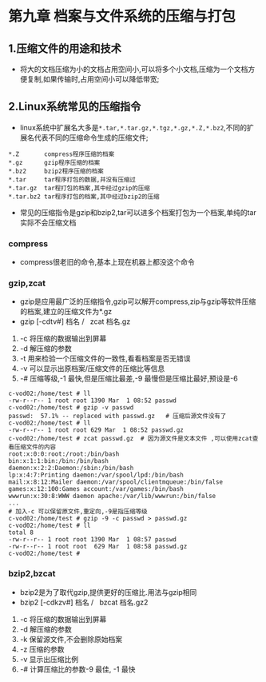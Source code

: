 # 第九章 档案与文件系统的压缩与打包


## 1.压缩文件的用途和技术

* 将大的文档压缩为小的文档占用空间小,可以将多个小文档,压缩为一个文档方便复制,如果传输时,占用空间小可以降低带宽;

## 2.Linux系统常见的压缩指令

* linux系统中扩展名大多是`*.tar,*.tar.gz,*.tgz,*.gz,*.Z,*.bz2`,不同的扩展名代表不同的压缩命令生成的压缩文件;
```
*.Z       compress程序压缩的档案
*.gz      gzip程序压缩的档案 
*.bz2     bzip2程序压缩的档案
*.tar     tar程序打包的数据,并没有压缩过
*.tar.gz  tar程打包的档案,其中经过gzip的压缩
*.tar.bz2 tar程序打包的档案,其中经过bzip2的压缩
```
* 常见的压缩指令是gzip和bzip2,tar可以进多个档案打包为一个档案,单纯的tar实际不会压缩文档

### compress

* compress很老旧的命令,基本上现在机器上都没这个命令

### gzip,zcat

* gzip是应用最广泛的压缩指令,gzip可以解开compress,zip与gzip等软件压缩的档案,建立的压缩文件为*.gz
* gzip [-cdtv#] 档名  /   zcat 档名.gz
1. -c 将压缩的数据输出到屏幕
2. -d 解压缩的参数
3. -t 用来检验一个压缩文件的一致性,看看档案是否无错误
4. -v 可以显示出原档案/压缩文件的压缩比等信息
5. -# 压缩等级,-1 最快,但是压缩比最差,-9 最慢但是压缩比最好,预设是-6

```
c-vod02:/home/test # ll
-rw-r--r-- 1 root root 1390 Mar  1 08:52 passwd
c-vod02:/home/test # gzip -v passwd
passwd:  57.1% -- replaced with passwd.gz   # 压缩后源文件没有了
c-vod02:/home/test # ll
-rw-r--r-- 1 root root 629 Mar  1 08:52 passwd.gz
c-vod02:/home/test # zcat passwd.gz  # 因为源文件是文本文件 ,可以使用zcat查看压缩文件的内容
root:x:0:0:root:/root:/bin/bash
bin:x:1:1:bin:/bin:/bin/bash
daemon:x:2:2:Daemon:/sbin:/bin/bash
lp:x:4:7:Printing daemon:/var/spool/lpd:/bin/bash
mail:x:8:12:Mailer daemon:/var/spool/clientmqueue:/bin/false
games:x:12:100:Games account:/var/games:/bin/bash
wwwrun:x:30:8:WWW daemon apache:/var/lib/wwwrun:/bin/false
...
# 加入-c 可以保留原文件,重定向,-9是指压缩等级
c-vod02:/home/test # gzip -9 -c passwd > passwd.gz
c-vod02:/home/test # ll
total 8
-rw-r--r-- 1 root root 1390 Mar  1 08:57 passwd
-rw-r--r-- 1 root root  629 Mar  1 08:58 passwd.gz
c-vod02:/home/test #
```

### bzip2,bzcat

* bzip2是为了取代gzip,提供更好的压缩比.用法与gzip相同
* bzip2 [-cdkzv#] 档名  /   bzcat 档名.gz2
1. -c 将压缩的数据输出到屏幕
2. -d 解压缩的参数
3. -k 保留源文件,不会删除原始档案
4. -z 压缩的参数
5. -v 显示出压缩比例
6. -# 计算压缩比的参数-9 最佳, -1 最快

```

```






